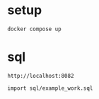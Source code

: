 # setup

```
docker compose up
```

# sql
```
http://localhost:8082

import sql/example_work.sql
```